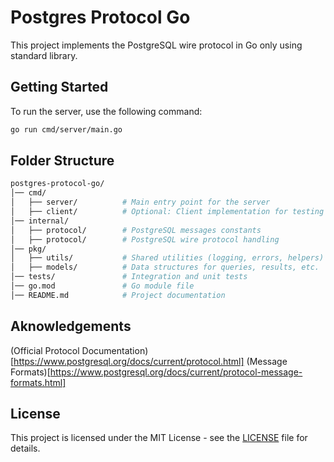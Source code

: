 # Postgres Protocol Go

This project implements the PostgreSQL wire protocol in Go only using standard library.

## Getting Started

To run the server, use the following command:

```bash
go run cmd/server/main.go
```

## Folder Structure

```bash
postgres-protocol-go/
│── cmd/
│   ├── server/          # Main entry point for the server
│   ├── client/          # Optional: Client implementation for testing
│── internal/
│   ├── protocol/        # PostgreSQL messages constants
│   ├── protocol/        # PostgreSQL wire protocol handling
│── pkg/
│   ├── utils/           # Shared utilities (logging, errors, helpers)
│   ├── models/          # Data structures for queries, results, etc.
│── tests/               # Integration and unit tests
│── go.mod               # Go module file
│── README.md            # Project documentation
```

## Aknowledgements

(Official Protocol Documentation)[https://www.postgresql.org/docs/current/protocol.html]
(Message Formats)[https://www.postgresql.org/docs/current/protocol-message-formats.html]

## License

This project is licensed under the MIT License - see the [LICENSE](LICENSE) file for details.
